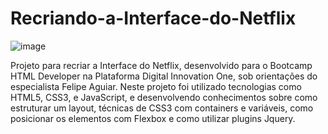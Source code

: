 # Recriando-a-Interface-do-Netflix
![image](https://user-images.githubusercontent.com/45471089/114485401-3c35b900-9be2-11eb-8bf1-9aeeb7be72a7.png)

Projeto para recriar a Interface do Netflix, desenvolvido para o Bootcamp HTML Developer na Plataforma Digital Innovation One, sob orientações do especialista Felipe Aguiar. Neste projeto foi utilizado tecnologias como HTML5, CSS3, e JavaScript, e desenvolvendo conhecimentos sobre como estruturar um layout, técnicas de CSS3 com containers e variáveis, como posicionar os elementos com Flexbox e como utilizar plugins Jquery.
